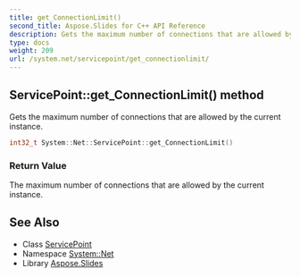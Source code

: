 ```yaml
---
title: get_ConnectionLimit()
second_title: Aspose.Slides for C++ API Reference
description: Gets the maximum number of connections that are allowed by the current instance.
type: docs
weight: 209
url: /system.net/servicepoint/get_connectionlimit/
---
```

## ServicePoint::get_ConnectionLimit() method


Gets the maximum number of connections that are allowed by the current instance.

```cpp
int32_t System::Net::ServicePoint::get_ConnectionLimit()
```


### Return Value

The maximum number of connections that are allowed by the current instance.

## See Also

* Class [ServicePoint](../)
* Namespace [System::Net](../../)
* Library [Aspose.Slides](../../../)